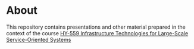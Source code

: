 # About 

This repository contains presentations and other material prepared in the context of the course [HY-559 Infrastructure Technologies for Large-Scale Service-Oriented Systems](https://www.csd.uoc.gr/~hy559/)
